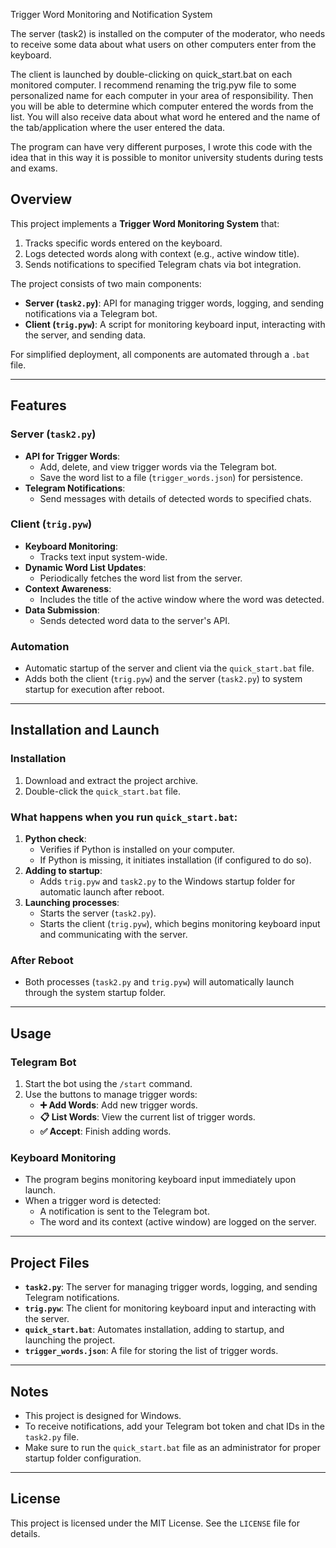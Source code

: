 Trigger Word Monitoring and Notification System

The server (task2) is installed on the computer of the moderator, who needs to receive some data about what users on other computers enter from the keyboard.

The client is launched by double-clicking on quick_start.bat on each monitored computer. I recommend renaming the trig.pyw file to some personalized name for each computer in your area of ​​responsibility. Then you will be able to determine which computer entered the words from the list. You will also receive data about what word he entered and the name of the tab/application where the user entered the data.

The program can have very different purposes, I wrote this code with the idea that in this way it is possible to monitor university students during tests and exams.

## Overview

This project implements a **Trigger Word Monitoring System** that:
1. Tracks specific words entered on the keyboard.
2. Logs detected words along with context (e.g., active window title).
3. Sends notifications to specified Telegram chats via bot integration.

The project consists of two main components:
- **Server (`task2.py`)**: API for managing trigger words, logging, and sending notifications via a Telegram bot.
- **Client (`trig.pyw`)**: A script for monitoring keyboard input, interacting with the server, and sending data.

For simplified deployment, all components are automated through a `.bat` file.

---

## Features

### Server (`task2.py`)
- **API for Trigger Words**:
  - Add, delete, and view trigger words via the Telegram bot.
  - Save the word list to a file (`trigger_words.json`) for persistence.
- **Telegram Notifications**:
  - Send messages with details of detected words to specified chats.

### Client (`trig.pyw`)
- **Keyboard Monitoring**:
  - Tracks text input system-wide.
- **Dynamic Word List Updates**:
  - Periodically fetches the word list from the server.
- **Context Awareness**:
  - Includes the title of the active window where the word was detected.
- **Data Submission**:
  - Sends detected word data to the server's API.

### Automation
- Automatic startup of the server and client via the `quick_start.bat` file.
- Adds both the client (`trig.pyw`) and the server (`task2.py`) to system startup for execution after reboot.

---

## Installation and Launch

### Installation
1. Download and extract the project archive.
2. Double-click the `quick_start.bat` file.

### What happens when you run `quick_start.bat`:
1. **Python check**:
   - Verifies if Python is installed on your computer.
   - If Python is missing, it initiates installation (if configured to do so).
2. **Adding to startup**:
   - Adds `trig.pyw` and `task2.py` to the Windows startup folder for automatic launch after reboot.
3. **Launching processes**:
   - Starts the server (`task2.py`).
   - Starts the client (`trig.pyw`), which begins monitoring keyboard input and communicating with the server.

### After Reboot
- Both processes (`task2.py` and `trig.pyw`) will automatically launch through the system startup folder.

---

## Usage

### Telegram Bot
1. Start the bot using the `/start` command.
2. Use the buttons to manage trigger words:
   - **➕ Add Words**: Add new trigger words.
   - **📋 List Words**: View the current list of trigger words.
   - **✅ Accept**: Finish adding words.

### Keyboard Monitoring
- The program begins monitoring keyboard input immediately upon launch.
- When a trigger word is detected:
  - A notification is sent to the Telegram bot.
  - The word and its context (active window) are logged on the server.

---

## Project Files

- **`task2.py`**: The server for managing trigger words, logging, and sending Telegram notifications.
- **`trig.pyw`**: The client for monitoring keyboard input and interacting with the server.
- **`quick_start.bat`**: Automates installation, adding to startup, and launching the project.
- **`trigger_words.json`**: A file for storing the list of trigger words.

---

## Notes
- This project is designed for Windows.
- To receive notifications, add your Telegram bot token and chat IDs in the `task2.py` file.
- Make sure to run the `quick_start.bat` file as an administrator for proper startup folder configuration.

---

## License
This project is licensed under the MIT License. See the `LICENSE` file for details.
